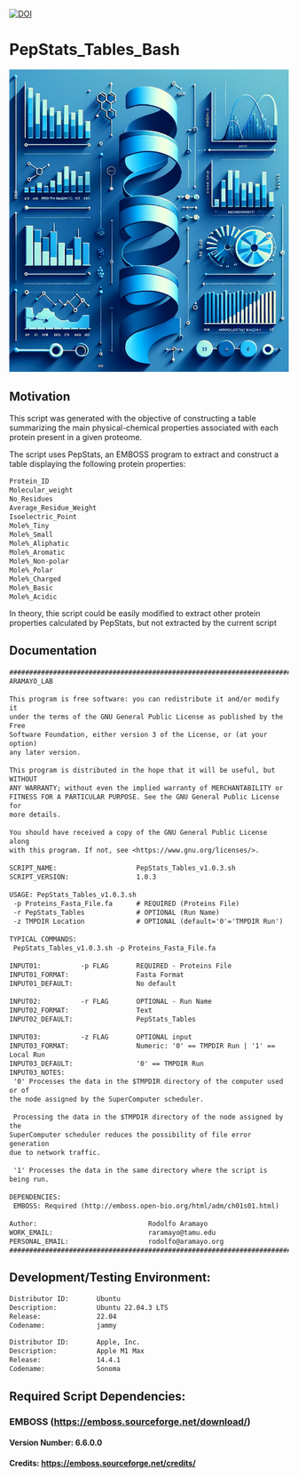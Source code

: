 [![DOI](https://zenodo.org/badge/DOI/10.5281/zenodo.10888521.svg)](https://doi.org/10.5281/zenodo.10888521)
# PepStats_Tables_Bash
![alt text](https://github.com/raramayo/PepStats_Tables_Bash/blob/main/Images/PepStats_Tables_logo.png)

## Motivation
This script was generated with the objective of constructing a table summarizing the main physical-chemical properties associated with each protein present in a given proteome.

The script uses PepStats, an EMBOSS program to extract and construct a table displaying the following protein properties:

	Protein_ID
	Molecular_weight
	No_Residues
	Average_Residue_Weight
	Isoelectric_Point
	Mole%_Tiny
	Mole%_Small
	Mole%_Aliphatic
	Mole%_Aromatic
	Mole%_Non-polar
	Mole%_Polar
	Mole%_Charged
	Mole%_Basic
	Mole%_Acidic

In theory, thie script could be easily modified to extract other protein properties calculated by PepStats, but not extracted by the current script

## Documentation

```
###########################################################################
ARAMAYO_LAB

This program is free software: you can redistribute it and/or modify it
under the terms of the GNU General Public License as published by the Free
Software Foundation, either version 3 of the License, or (at your option)
any later version.

This program is distributed in the hope that it will be useful, but WITHOUT
ANY WARRANTY; without even the implied warranty of MERCHANTABILITY or
FITNESS FOR A PARTICULAR PURPOSE. See the GNU General Public License for
more details.

You should have received a copy of the GNU General Public License along
with this program. If not, see <https://www.gnu.org/licenses/>.

SCRIPT_NAME:                    PepStats_Tables_v1.0.3.sh
SCRIPT_VERSION:                 1.0.3

USAGE: PepStats_Tables_v1.0.3.sh
 -p Proteins_Fasta_File.fa      # REQUIRED (Proteins File)
 -r PepStats_Tables             # OPTIONAL (Run Name)
 -z TMPDIR Location             # OPTIONAL (default='0'='TMPDIR Run')

TYPICAL COMMANDS:
 PepStats_Tables_v1.0.3.sh -p Proteins_Fasta_File.fa

INPUT01:          -p FLAG       REQUIRED - Proteins File
INPUT01_FORMAT:                 Fasta Format
INPUT01_DEFAULT:                No default

INPUT02:          -r FLAG       OPTIONAL - Run Name
INPUT02_FORMAT:                 Text
INPUT02_DEFAULT:                PepStats_Tables

INPUT03:          -z FLAG       OPTIONAL input
INPUT03_FORMAT:                 Numeric: '0' == TMPDIR Run | '1' == Local Run
INPUT03_DEFAULT:                '0' == TMPDIR Run
INPUT03_NOTES:
 '0' Processes the data in the $TMPDIR directory of the computer used or of
the node assigned by the SuperComputer scheduler.

 Processing the data in the $TMPDIR directory of the node assigned by the
SuperComputer scheduler reduces the possibility of file error generation
due to network traffic.

 '1' Processes the data in the same directory where the script is being run.

DEPENDENCIES:
 EMBOSS: Required (http://emboss.open-bio.org/html/adm/ch01s01.html)

Author:                            Rodolfo Aramayo
WORK_EMAIL:                        raramayo@tamu.edu
PERSONAL_EMAIL:                    rodolfo@aramayo.org
###########################################################################
```

## Development/Testing Environment:

```
Distributor ID:       Ubuntu
Description:	      Ubuntu 22.04.3 LTS
Release:	          22.04
Codename:	          jammy
```

```
Distributor ID:       Apple, Inc.
Description:          Apple M1 Max
Release:              14.4.1
Codename:             Sonoma
```

## Required Script Dependencies:
### EMBOSS (https://emboss.sourceforge.net/download/)
#### Version Number: 6.6.0.0
#### Credits: https://emboss.sourceforge.net/credits/
